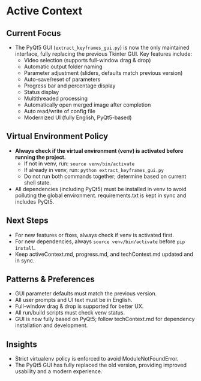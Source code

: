 # Active Context

## Current Focus
- The PyQt5 GUI (`extract_keyframes_gui.py`) is now the only maintained interface, fully replacing the previous Tkinter GUI. Key features include:
  - Video selection (supports full-window drag & drop)
  - Automatic output folder naming
  - Parameter adjustment (sliders, defaults match previous version)
  - Auto-save/reset of parameters
  - Progress bar and percentage display
  - Status display
  - Multithreaded processing
  - Automatically open merged image after completion
  - Auto read/write of config file
  - Modernized UI (fully English, PyQt5-based)

## Virtual Environment Policy
- **Always check if the virtual environment (venv) is activated before running the project.**
  - If not in venv, run: `source venv/bin/activate`
  - If already in venv, run: `python extract_keyframes_gui.py`
  - Do not run both commands together; determine based on current shell state.
- All dependencies (including PyQt5) must be installed in venv to avoid polluting the global environment. requirements.txt is kept in sync and includes PyQt5.

## Next Steps
- For new features or fixes, always check if venv is activated first.
- For new dependencies, always `source venv/bin/activate` before `pip install`.
- Keep activeContext.md, progress.md, and techContext.md updated and in sync.

## Patterns & Preferences
- GUI parameter defaults must match the previous version.
- All user prompts and UI text must be in English.
- Full-window drag & drop is supported for better UX.
- All run/build scripts must check venv status.
- GUI is now fully based on PyQt5; follow techContext.md for dependency installation and development.

## Insights
- Strict virtualenv policy is enforced to avoid ModuleNotFoundError.
- The PyQt5 GUI has fully replaced the old version, providing improved usability and a modern experience.
